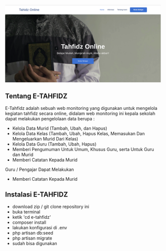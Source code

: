 <p align="center">
 <img src="public/README/readme.png" />
</p>

## Tentang E-TAHFIDZ

E-Tahfidz adalah sebuah web monitoring yang digunakan untuk mengelola kegiatan tahfidz
secara online, didalam web monitoring ini kepala sekolah dapat melakukan pengelolaan data
berupa :

- Kelola Data Murid (Tambah, Ubah, dan Hapus)
- Kelola Data Kelas (Tambah, Ubah, Hapus Kelas, Memasukan Dan Mengeluarkan Murid Dari Kelas)
- Kelola Data Guru (Tambah, Ubah, Hapus)
- Memberi Pengumuman Untuk Umum, Khusus Guru, serta Untuk Guru dan Murid
- Memberi Catatan Kepada Murid

Guru / Pengajar Dapat Melakukan
- Memberi Catatan Kepada Murid


## Instalasi E-TAHFIDZ

- download zip / git clone repository ini
- buka terminal
- ketik 'cd e-tahfidz'
- composer install 
- lakukan konfigurasi di .env
- php artisan db:seed
- php artisan migrate
- sudah bisa digunakan